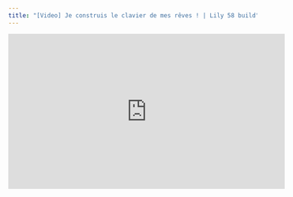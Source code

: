 ```yaml
---
title: "[Video] Je construis le clavier de mes rêves ! | Lily 58 build"
---
```

<div class="flex w-full justify-center">
<iframe width="560" height="315" src="https://www.youtube.com/embed/aGizbGwHlpQ" frameborder="0" allow="accelerometer; autoplay; clipboard-write; encrypted-media; gyroscope; picture-in-picture" allowfullscreen></iframe>
<div>
